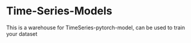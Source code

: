 # Time-Series-Models
This is a warehouse for TimeSeries-pytorch-model, can be used to train your dataset
